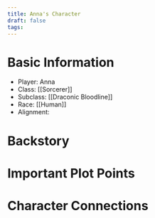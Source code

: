 ```yaml
---
title: Anna's Character
draft: false
tags:
---
```

# Basic Information

- Player: Anna
- Class: [[Sorcerer]]
- Subclass: [[Draconic Bloodline]]
- Race: [[Human]]
- Alignment: 

# Backstory 


# Important Plot Points


# Character Connections